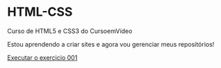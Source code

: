 # HTML-CSS
 Curso de HTML5 e CSS3 do CursoemVídeo

 Estou aprendendo a criar sites e agora vou gerenciar meus repositórios!

<a href="https://gabrielgoncalvesmm.github.io/HTML-CSS/Exercicios/Ex001/index.html">Executar o exercicio 001</a>